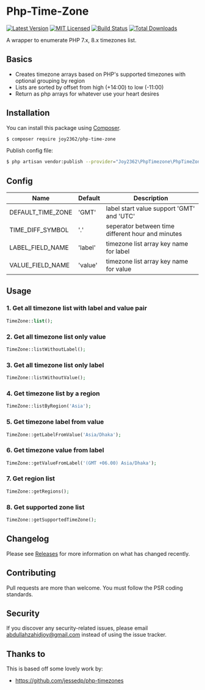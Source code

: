 # Php-Time-Zone

[![Latest Version](https://img.shields.io/github/release/joy2362/php-time-zone.svg?style=flat-square)](https://github.com/jessedp/php-timezones/releases)
[![MIT Licensed](https://img.shields.io/badge/license-MIT-brightgreen.svg?style=flat-square)](LICENSE.md)
[![Build Status](https://scrutinizer-ci.com/g/joy2362/php-time-zone/badges/build.png?b=main)](https://scrutinizer-ci.com/g/joy2362/php-time-zone/build-status/main)
[![Total Downloads](https://img.shields.io/packagist/dt/joy2362/php-time-zone.svg?style=flat-square)](https://packagist.org/packages/joy2362/php-time-zone)

A wrapper to enumerate PHP 7.x, 8.x timezones list.

## Basics

-   Creates timezone arrays based on PHP's supported timezones with optional grouping by region
-   Lists are sorted by offset from high (+14:00) to low (-11:00)
-   Return as php arrays for whatever use your heart desires

## Installation

You can install this package using [Composer](https://getcomposer.org).

```bash
$ composer require joy2362/php-time-zone
```

Publish config file:

```bash
$ php artisan vendor:publish --provider="Joy2362\PhpTimezone\PhpTimeZoneServiceProvider" --tag="config"
```

## Config

| Name              | Default | Description                                       |
| ----------------- | ------- | ------------------------------------------------- |
| DEFAULT_TIME_ZONE | 'GMT'   | label start value support 'GMT' and 'UTC'         |
| TIME_DIFF_SYMBOL  | '.'     | seperator between time different hour and minutes |
| LABEL_FIELD_NAME  | 'label' | timezone list array key name for label            |
| VALUE_FIELD_NAME  | 'value' | timezone list array key name for value            |

## Usage

### 1. Get all timezone list with label and value pair

```php
TimeZone::list();
```

### 2. Get all timezone list only value

```php
TimeZone::listWithoutLabel();
```

### 3. Get all timezone list only label

```php
TimeZone::listWithoutValue();
```

### 4. Get timezone list by a region

```php
TimeZone::listByRegion('Asia');
```

### 5. Get timezone label from value

```php
TimeZone::getLabelFromValue('Asia/Dhaka');
```

### 6. Get timezone value from label

```php
TimeZone::getValueFromLabel('(GMT +06.00) Asia/Dhaka');
```

### 7. Get region list

```php
TimeZone::getRegions();
```

### 8. Get supported zone list

```php
TimeZone::getSupportedTimeZone();
```

## Changelog

Please see [Releases](../../releases) for more information on what has changed recently.

## Contributing

Pull requests are more than welcome. You must follow the PSR coding standards.

## Security

If you discover any security-related issues, please email abdullahzahidjoy@gmail.com instead of using the issue tracker.

## Thanks to

This is based off some lovely work by:

-   https://github.com/jessedp/php-timezones
